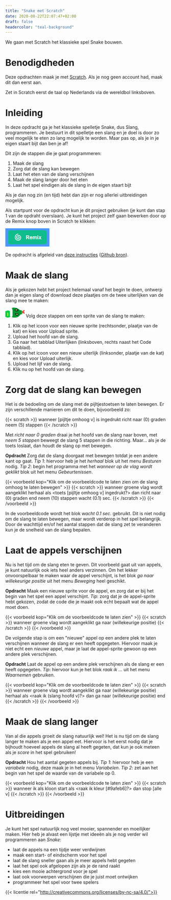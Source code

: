 ```yaml
---
title: "Snake met Scratch"
date: 2020-08-22T22:07:47+02:00
draft: false
headercolor: "teal-background"
---
```


We gaan met Scratch het klassieke spel Snake bouwen.

<!--more-->

# Benodigdheden

Deze opdrachten maak je met [Scratch](https://scratch.mit.edu/). Als je nog geen account had, maak dit dan eerst aan.

Zet in Scratch eerst de taal op Nederlands via de wereldbol linksboven.

# Inleiding

In deze opdracht ga je het klassieke spelletje Snake, dus Slang, programmeren. Je bestuurt in dit spelletje een slang en je doel is door zo veel mogelijk te eten zo lang mogelijk te worden. Maar pas op, als je in je eigen staart bijt dan ben je af!

Dit zijn de stappen die je gaat programmeren:

1. Maak de slang
2. Zorg dat de slang kan bewegen
3. Laat het eten van de slang verschijnen
4. Maak de slang langer door het eten
5. Laat het spel eindigen als de slang in de eigen staart bijt

Als je dan nog zin (en tijd) hebt dan zijn er nog allerlei uitbreidingen mogelijk.

Als startpunt voor de opdracht kun je dit project gebruiken (je kunt dan stap 1 van de opdraht overslaan). Je kunt het project zelf gaan bewerken door op de Remix knop boven in Scratch te klikken:

![Remix](imgs/remix.png)

De opdracht is afgeleid van [deze instructies](https://bournetocode.com/projects/7-CS-ScratchArcade/pages/2_Lesson.html) ([Github bron](https://github.com/digixc/7-CS-ScratchArcade)).

# Maak de slang

Als je gekozen hebt het project helemaal vanaf het begin te doen, ontwerp dan je eigen slang of download deze plaatjes om de twee uiterlijken van de slang mee te maken:

![Slang lijf](imgs/slang_lijf.png) ![Slang hoofd](imgs/slang_hoofd.png)
Volg deze stappen om een sprite van de slang te maken:

1. Klik op het icoon voor een nieuwe sprite (rechtsonder, plaatje van de kat) en kies voor Upload sprite.
2. Upload het hoofd van de slang.
3. Ga naar het tabblad Uiterlijken (linksboven, rechts naast het Code tabblad).
4. Klik op het icoon voor een nieuw uiterlijk (linksonder, plaatje van de kat) en kies voor Upload uiterlijk.
5. Upload het lijf van de slang.
6. Klik nu op het hoofd van de slang.

# Zorg dat de slang kan bewegen

Het is de bedoeling om de slang met de pijltjestoetsen te laten bewegen. Er zijn verschillende manieren om dit te doen, bijvoorbeeld zo:

{{< scratch >}}
    wanneer [pijltje omhoog v] is ingedrukt
    richt naar (0) graden
    neem (5) stappen
{{< /scratch >}}

Met _richt naar 0 graden_ draai je het hoofd van de slang naar boven, met _neem 5 stappen_ beweegt de slang 5 stappen in die richting. 
Maar... als je de toets loslaat, dan houdt de slang op met bewegen.

**Opdracht** Zorg dat de slang doorgaat met bewegen totdat je een andere kant op gaat. 
_Tip 1_: hiervoor heb je het _herhaal_ blok uit het menu _Besturen_ nodig. 
_Tip 2_: begin het programma met het _wanneer op de vlag wordt geklikt_ blok uit het menu _Gebeurtenissen_.

{{< voorbeeld kop="Klik om de voorbeeldcode te laten zien om de slang omhoog te laten bewegen" >}}
{{< scratch >}}
      wanneer groene vlag wordt aangeklikt
      herhaal
      als &lt;toets [pijltje omhoog v] ingedrukt?&gt; dan
      richt naar (0) graden
      end
      neem (10) stappen
      wacht (0.1) sec.
{{< /scratch >}}
{{< /voorbeeld >}}

In de voorbeeldcode wordt het blok _wacht 0.1 sec_. gebruikt. Dit is niet nodig om de slang te laten bewegen, maar 
wordt verderop in het spel belangrijk. Door de wachttijd en/of het aantal stappen dat de slang zet te veranderen kun je
de snelheid van de slang bepalen.

# Laat de appels verschijnen

Nu is het tijd om de slang eten te geven. Dit voorbeeld gaat uit van appels, je kunt natuurlijk ook iets heel anders 
verzinnen. Om het lekker onvoorspelbaar te maken waar de appel verschijnt, is het blok _ga naar willekeurige positie_ uit 
het menu _Beweging_ heel geschikt.

**Opdracht** Maak een nieuwe sprite voor de appel, en zorg dat er bij het begin van het spel een appel verschijnt. 
_Tip_: zorg dat je de appel-sprite hebt gekozen, zodat de code die je maakt ook echt bepaalt wat de appel moet doen.

{{< voorbeeld kop="Klik om de voorbeeldcode te laten zien" >}}
{{< scratch >}}
    wanneer groene vlag wordt aangeklikt
    ga naar (willekeurige positie)
{{< /scratch >}}
{{< /voorbeeld >}}

De volgende stap is om een "nieuwe" appel op een andere plek te laten
verschijnen wanneer de slang er een heeft opgegeten. Hiervoor maak je niet echt
een *nieuwe* appel, maar je laat de appel-sprite gewoon op een andere plek
verschijnen.

**Opdracht** Laat de appel op een andere plek verschijnen als de slang er een
heeft opgegeten. *Tip*: hiervoor kun je het blok *raak ik ...* uit het menu
*Waarnemen* gebruiken.

{{< voorbeeld kop="Klik om de voorbeeldcode te laten zien" >}}
{{< scratch >}}
      wanneer groene vlag wordt aangeklikt
      ga naar (willekeurige positie)
      herhaal
      als &lt;raak ik (slang hoofd v)?&gt; dan
      ga naar (willekeurige positie)
      end
{{< /scratch >}}
{{< /voorbeeld >}}

# Maak de slang langer

Van al die appels groeit de slang natuurlijk wel! Het is nu tijd om de slang
langer te maken als je een appel eet. Hiervoor is het eerst nodig dat je
bijhoudt hoeveel appels de slang al heeft gegeten, dat kun je ook meteen als
je *score* in het spel gebruiken!

**Opdracht** Hou het aantal gegeten appels bij. *Tip 1*: hiervoor heb je een
*variabele* nodig, deze maak je in het menu *Variabelen*. *Tip 2*: zet aan het
begin van het spel de waarde van de variabele op 0.

{{< voorbeeld kop="Klik om de voorbeeldcode te laten zien" >}}
{{< scratch >}}
      wanneer ik als kloon start
      als &lt;raak ik kleur [#9afeb6]?&gt; dan
      stop [alle v]
{{< /scratch >}}
{{< /voorbeeld >}}

# Uitbreidingen

Je kunt het spel natuurlijk nog veel mooier, spannender en moeilijker maken.
Hier heb je alvast een lijstje met ideeën als je nog verder wil programmeren
aan *Snake*:

* laat de appels na een tijdje weer verdwijnen
* maak een start- of eindscherm voor het spel
* laat de slang sneller gaan als je meer appels hebt gegeten
* laat het spel ook afgelopen zijn als je de rand raakt
* kies een mooie achtergrond voor je spel
* laat ook voorwerpen verschijnen die je juist moet ontwijken
* programmeer het spel voor twee spelers

{{< licentie rel="http://creativecommons.org/licenses/by-nc-sa/4.0/">}}

